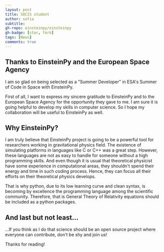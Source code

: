 ```yaml
---
layout: post
title: SOCIS student
author: sofia
subtitle: 
gh-repo: einsteinpy/einsteinpy
gh-badge: [star, fork]
tags: [News]
comments: true
---
```


## Thanks to EinsteinPy and the European Space Agency
I am so glad on being selected as a "Summer Developer" in ESA's Summer of Code in Space with EinsteinPy.

First of all, I want to express my sincere gratitude to EinsteinPy and to the European Space Agency for the opportunity they gave to me.
I am sure it is going helpful to develop my skills in computer science. So I hope my collaboration will be useful to EinsteinPy as well.

##  Why EinsteinPy?
I am truly believe that EinsteinPy project is going to be a powerful tool for researchers working in gravitational physics field. 
The existence of simulating platforms in languages like C or C++ was a great step. 
However, these languages are not as easy to handle for someone without a high programming skills. And even though it is usual that theoretical 
physicist have some experience in computational areas, they shouldn't spend their energy and time in such coding process. 
Hence, they can focus all their efforts on their theoretical physics develops.  

That is why python, due to its low learning curve and clean syntax, is becoming by excellence the programming language among the scientific community.
Therefore, that is General Theory of Relativity equations should be included as a python packages. 

##  And last but not least... 
...If you think as I do that science should be an open source project where everyone can contribute, don't be shy and join us! 

Thanks for reading!
